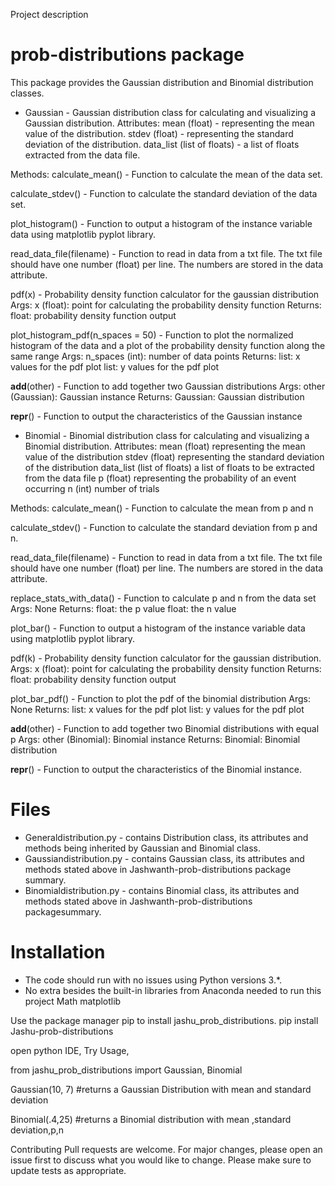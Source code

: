 Project description

# prob-distributions package


This package provides the Gaussian distribution and Binomial distribution classes.

* Gaussian - Gaussian distribution class for calculating and visualizing a Gaussian distribution.
Attributes:
mean (float) - representing the mean value of the distribution.
stdev (float) - representing the standard deviation of the distribution.
data_list (list of floats) - a list of floats extracted from the data file.

Methods:
calculate_mean() - Function to calculate the mean of the data set.

calculate_stdev() - Function to calculate the standard deviation of the data set.

plot_histogram() - Function to output a histogram of the instance variable data using matplotlib pyplot library.

read_data_file(filename) - Function to read in data from a txt file. The txt file should have one number (float) per line. The numbers are stored in the data attribute.

pdf(x) - Probability density function calculator for the gaussian distribution
Args:
x (float): point for calculating the probability density function
Returns:
float: probability density function output

plot_histogram_pdf(n_spaces = 50) - Function to plot the normalized histogram of the data and a plot of the probability density function along the same range
Args:
n_spaces (int): number of data points
Returns:
list: x values for the pdf plot
list: y values for the pdf plot

__add__(other) - Function to add together two Gaussian distributions
Args:
other (Gaussian): Gaussian instance
Returns:
Gaussian: Gaussian distribution

__repr__() - Function to output the characteristics of the Gaussian instance



* Binomial - Binomial distribution class for calculating and visualizing a Binomial distribution.
Attributes:
mean (float) representing the mean value of the distribution
stdev (float) representing the standard deviation of the distribution
data_list (list of floats) a list of floats to be extracted from the data file
p (float) representing the probability of an event occurring
n (int) number of trials

Methods:
calculate_mean() - Function to calculate the mean from p and n

calculate_stdev() - Function to calculate the standard deviation from p and n.

read_data_file(filename) - Function to read in data from a txt file. The txt file should have one number (float) per line. The numbers are stored in the data attribute.

replace_stats_with_data() - Function to calculate p and n from the data set
Args:
None
Returns:
float: the p value
float: the n value

plot_bar() - Function to output a histogram of the instance variable data using matplotlib pyplot library.

pdf(k) - Probability density function calculator for the gaussian distribution.
Args:
x (float): point for calculating the probability density function
Returns:
float: probability density function output

plot_bar_pdf() - Function to plot the pdf of the binomial distribution
Args:
None
Returns:
list: x values for the pdf plot
list: y values for the pdf plot

__add__(other) - Function to add together two Binomial distributions with equal p
Args:
other (Binomial): Binomial instance
Returns:
Binomial: Binomial distribution

__repr__() - Function to output the characteristics of the Binomial instance.



# Files

* Generaldistribution.py - contains Distribution class, its attributes and methods being inherited by Gaussian and Binomial class.
* Gaussiandistribution.py - contains Gaussian class, its attributes and methods stated above in  Jashwanth-prob-distributions package summary.
* Binomialdistribution.py - contains Binomial class, its attributes and methods stated above in  Jashwanth-prob-distributions packagesummary.


# Installation
* The code should run with no issues using Python versions 3.*.
* No extra besides the built-in libraries from Anaconda needed to run this project
Math
matplotlib

Use the package manager pip to install jashu_prob_distributions.
pip install Jashu-prob-distributions

open python IDE,
Try Usage,

from jashu_prob_distributions import Gaussian, Binomial

Gaussian(10, 7) #returns a Gaussian Distribution with mean  and standard deviation 

Binomial(.4,25) #returns a Binomial distribution with mean ,standard deviation,p,n


Contributing
Pull requests are welcome. For major changes, please open an issue first to discuss what you would like to change.
Please make sure to update tests as appropriate.

